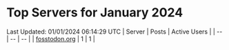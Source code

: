 # Top Servers for January 2024
Last Updated: 01/01/2024 06:14:29 UTC
| Server | Posts | Active Users |
| -- | -- | -- |
| [fosstodon.org](https://fosstodon.org/tags/PowerShell) | 1 | 1 |
